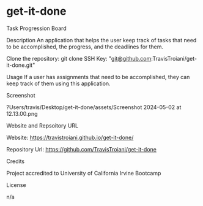 # get-it-done

Task Progression Board

Description
An application that helps the user keep track of tasks that need to be accomplished, the progress, and the deadlines for them.

Clone the repository: git clone SSH Key: "git@github.com:TravisTroiani/get-it-done.git"

Usage
If a user has assignments that need to be accomplished, they can keep track of them using this application. 

Screenshot

?Users/travis/Desktop/get-it-done/assets/Screenshot 2024-05-02 at 12.13.00.png

Website and Repsoitory URL

Website: https://travistroiani.github.io/get-it-done/

Repository Url: https://github.com/TravisTroiani/get-it-done


Credits

Project accredited to University of California Irvine Bootcamp

License

n/a

